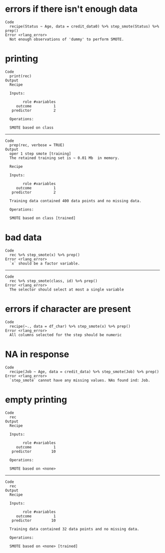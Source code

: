 # errors if there isn't enough data

    Code
      recipe(Status ~ Age, data = credit_data0) %>% step_smote(Status) %>% prep()
    Error <rlang_error>
      Not enough observations of 'dummy' to perform SMOTE.

# printing

    Code
      print(rec)
    Output
      Recipe
      
      Inputs:
      
            role #variables
         outcome          1
       predictor          2
      
      Operations:
      
      SMOTE based on class

---

    Code
      prep(rec, verbose = TRUE)
    Output
      oper 1 step smote [training] 
      The retained training set is ~ 0.01 Mb  in memory.
      
      Recipe
      
      Inputs:
      
            role #variables
         outcome          1
       predictor          2
      
      Training data contained 400 data points and no missing data.
      
      Operations:
      
      SMOTE based on class [trained]

# bad data

    Code
      rec %>% step_smote(x) %>% prep()
    Error <rlang_error>
      `x` should be a factor variable.

---

    Code
      rec %>% step_smote(class, id) %>% prep()
    Error <rlang_error>
      The selector should select at most a single variable

# errors if character are present

    Code
      recipe(~., data = df_char) %>% step_smote(x) %>% prep()
    Error <rlang_error>
      All columns selected for the step should be numeric

# NA in response

    Code
      recipe(Job ~ Age, data = credit_data) %>% step_smote(Job) %>% prep()
    Error <rlang_error>
      `step_smote` cannot have any missing values. NAs found ind: Job.

# empty printing

    Code
      rec
    Output
      Recipe
      
      Inputs:
      
            role #variables
         outcome          1
       predictor         10
      
      Operations:
      
      SMOTE based on <none>

---

    Code
      rec
    Output
      Recipe
      
      Inputs:
      
            role #variables
         outcome          1
       predictor         10
      
      Training data contained 32 data points and no missing data.
      
      Operations:
      
      SMOTE based on <none> [trained]

